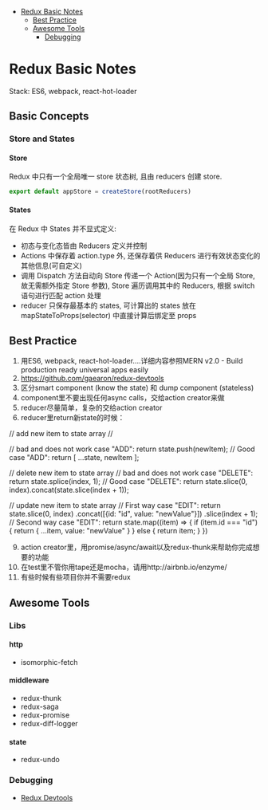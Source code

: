 
* [Redux Basic Notes](#redux-basic-notes)
	* [Best Practice](#best-practice)
	* [Awesome Tools](#awesome-tools)
		* [Debugging](#debugging)

# Redux Basic Notes

Stack: ES6, webpack, react-hot-loader

## Basic Concepts

### Store and States

#### Store

Redux 中只有一个全局唯一 store 状态树, 且由 reducers 创建 store.

```js
export default appStore = createStore(rootReducers)
```

#### States

在 Redux 中 States 并不显式定义:

*   初态与变化态皆由 Reducers 定义并控制
*   Actions 中保存着 action.type 外, 还保存着供 Reducers 进行有效状态变化的其他信息(可自定义)
*   调用 Dispatch 方法自动向 Store 传递一个 Action(因为只有一个全局 Store, 故无需额外指定 Store 参数), Store 遍历调用其中的  Reducers, 根据 switch 语句进行匹配 action 处理
*   reducer 只保存最基本的 states, 可计算出的 states 放在 mapStateToProps(selector) 中直接计算后绑定至 props

## Best Practice

1. 用ES6, webpack, react-hot-loader....详细内容参照MERN v2.0 - Build production ready universal apps easily
3. https://github.com/gaearon/redux-devtools
5. 区分smart component (know the state) 和 dump component (stateless)
6. component里不要出现任何async calls，交给action creator来做
7. reducer尽量简单，复杂的交给action creator
8. reducer里return新state的时候：

// add new item to state array //

// bad and does not work case "ADD": return state.push(newItem); // Good case "ADD": return [ ...state, newItem ]; 


// delete new item to state array // bad and does not work case "DELETE": return state.splice(index, 1); // Good case "DELETE": return state.slice(0, index).concat(state.slice(index + 1));

// update new item to state array // First way case "EDIT": return state.slice(0, index) .concat([{id: "id", value: "newValue"}]) .slice(index + 1); // Second way case "EDIT": return state.map((item) => { if (item.id === "id") { return { ...item, value: "newValue" } } else { return item; } }) 

9. action creator里，用promise/async/await以及redux-thunk来帮助你完成想要的功能
10. 在test里不管你用tape还是mocha，请用http://airbnb.io/enzyme/
11. 有些时候有些项目你并不需要redux

## Awesome Tools

### Libs

#### http

-   isomorphic-fetch

#### middleware

-   redux-thunk
-   redux-saga
-   redux-promise
-   redux-diff-logger

#### state

-   redux-undo

### Debugging

-   [Redux Devtools](https://github.com/gaearon/redux-devtools)
